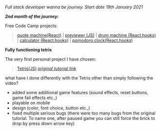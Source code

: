 *Full stack developer wanna be journey. Start date 19th January 2021*

***2nd month of the journey:***

Free Code Camp projects:

  >[quote machine(React)](https://a331998513.github.io/practice/quote_machine/)  |
  >[previewer (JS)](https://a331998513.github.io/practice/previewer/)  |
  >[drum machine (React.hooks)](https://a331998513.github.io/practice/drum_machine/)  |
  >[calculator (React.hooks)](https://a331998513.github.io/practice/calculator/)  |
  >[pomodoro clock(React.hooks)](https://a331998513.github.io/practice/clock/)

  

**Fully functioning tetris**

The very first personal project I have chosen:

  >[Tetris(JS)](https://a331998513.github.io/practice/Tetris/)  *[original tutorial link](https://www.youtube.com/watch?v=w1JJfK09ujQ&t=4610s)*

what have I done differently with the Tetris other than simply following the video? 
- added some additional game features (sound effects, reset buttons, game fail effects etc.,)
- playable on mobile
- design (color, font choice, button etc.,)
- fixed multiple serious bugs (there were too many bugs from the original tutorial. To name one, after paused game you can still force the brick to drop by press down arrow key)
